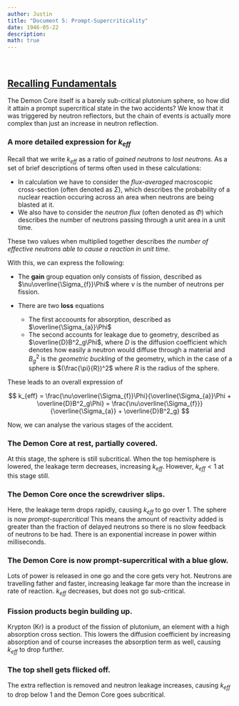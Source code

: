 ```yaml
---
author: Justin
title: "Document 5: Prompt-Supercriticality"
date: 1946-05-22
description: 
math: true
---
```


<br>

## <ins>Recalling Fundamentals</ins>

The Demon Core itself is a barely sub-critical plutonium sphere, so how did it attain a prompt supercritical state in the two accidents? We know that it was triggered by neutron reflectors, but the chain of events is actually more complex than just an increase in neutron reflection.

### A more detailed expression for $k_{eff}$

Recall that we write $k_{eff}$ as a ratio of *gained neutrons* to *lost neutrons*. As a set of brief descriptions of terms often used in these calculations:

- In calculation we have to consider the *flux-averaged* macroscopic cross-section (often denoted as $\Sigma$), which describes the probability of a nuclear reaction occuring across an area when neutrons are being blasted at it.
- We also have to consider the *neutron flux* (often denoted as $\Phi$) which describes the number of neutrons passing through a unit area in a unit time.

These two values when multiplied together describes *the number of effective neutrons able to cause a reaction in unit time*.

With this, we can express the following:
- The **gain** group equation only consists of fission, described as $\nu\overline{\Sigma_{f}}\Phi$ where $\nu$ is the number of neutrons per fission.

- There are two **loss** equations
    - The first accoounts for absorption, described as $\overline{\Sigma_{a}}\Phi$
    - The second accounts for leakage due to geometry, described as $\overline{D}B^2_g\Phi$, where $D$ is the diffusion coefficient which denotes how easily a neutron would diffuse through a material and $B^2_g$ is the *geometric buckling* of the geometry, which in the case of a sphere is $(\frac{\pi}{R})^2$ where $R$ is the radius of the sphere. 

These leads to an overall expression of

$$
k_{eff} = \frac{\nu\overline{\Sigma_{f}}\Phi}{\overline{\Sigma_{a}}\Phi + \overline{D}B^2_g\Phi} = \frac{\nu\overline{\Sigma_{f}}}{\overline{\Sigma_{a}} + \overline{D}B^2_g} 
$$

Now, we can analyse the various stages of the accident.

### The Demon Core at rest, partially covered.

At this stage, the sphere is still subcritical. When the top hemisphere is lowered, the leakage term decreases, increasing $k_{eff}$. However, $k_{eff} < 1$ at this stage still.

### The Demon Core once the screwdriver slips.

Here, the leakage term drops rapidly, causing $k_{eff}$ to go over $1$. The sphere is now *prompt-supercritical* This means the amount of reactivity added is greater than the fraction of delayed neutrons so there is no slow feedback of neutrons to be had. There is an exponential increase in power within milliseconds.

### The Demon Core is now prompt-supercritical with a blue glow.

Lots of power is released in one go and the core gets very hot. Neutrons are travelling father and faster, increasing leakage far more than the increase in rate of reaction. $k_{eff}$ decreases, but does not go sub-critical.

### Fission products begin building up.

Krypton (Kr) is a product of the fission of plutonium, an element with a high absorption cross section. This lowers the diffusion coefficient by increasing absorption and of course increases the absorption term as well, causing $k_{eff}$ to drop further.

### The top shell gets flicked off.

The extra reflection is removed and neutron leakage increases, causing $k_{eff}$ to drop below 1 and the Demon Core goes subcritical.
